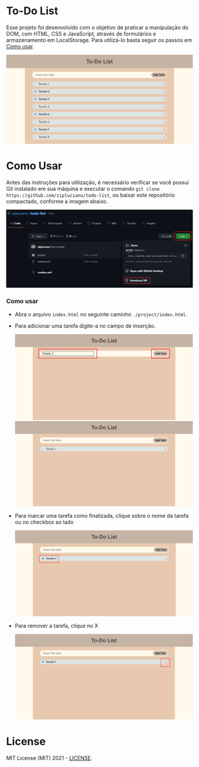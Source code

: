 # To-Do List

Esse projeto foi desenvolvido com o objetivo de praticar a manipulação do DOM, com HTML, CSS e JavaScript, através de formulários e armazenamento em LocalStorage. Para utilizá-lo basta seguir os passos em [Como usar](#como-usar).

 ![image](./project/to_do_list.png)

# Como Usar

Antes das instruções para utilização, é necessário verificar se você possui Git instalado em sua máquina e executar o comando `git clone https://github.com/zipluciano/todo-list`, ou baixar este repositório compactado, conforme a imagem abaixo. 

![image](./project/download_zip.png)

### Como usar

- Abra o arquivo `index.html` no seguinte caminho `./project/index.html`. 

- Para adicionar uma tarefa digite-a no campo de inserção.

  ![image](./project/add_task.png)
  ![image](./project/task.png)

- Para marcar uma tarefa como finalizada, clique sobre o nome da tarefa ou no checkbox ao lado

  ![image](./project/check_task.png)

- Para remover a tarefa, clique no X 

  ![image](./project/remove_task.png)

# License

MIT License (MIT) 2021 - [LICENSE](./LICENSE).